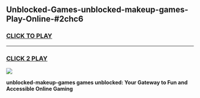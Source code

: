 
## Unblocked-Games-unblocked-makeup-games-Play-Online-#2chc6
<h3>
<a href="https://premium.freeplayer.one?title=unblocked-makeup-games&ref=27F">CLICK TO PLAY</a></h3>
<hr>

<h3>
<a href="https://premium.freeplayer.one?title=unblocked-makeup-games&ref=27F">CLICK 2 PLAY</a>
  
</h3>

<a href="https://premium.freeplayer.one?title=unblocked-makeup-games&ref=27F"><img src="https://clearcache.store/games.png"></a>


**unblocked-makeup-games games unblocked: Your Gateway to Fun and Accessible Online Gaming**
